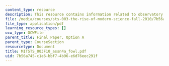```yaml
---
content_type: resource
description: This resource contains information related to observatory.
file: /media/courses/sts-003-the-rise-of-modern-science-fall-2010/7b56a745c1a6bbf74b96e6d76eec291f_MITSTS_003F10_assn4a_fowl.pdf
file_type: application/pdf
learning_resource_types: []
ocw_type: OCWFile
parent_title: Final Paper, Option A
parent_type: CourseSection
resourcetype: Document
title: MITSTS_003F10_assn4a_fowl.pdf
uid: 7b56a745-c1a6-bbf7-4b96-e6d76eec291f
---
```

